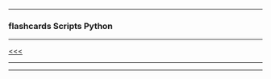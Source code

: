 
---

### flashcards Scripts Python

---

[<<<](https://github.com/ttltrk/PRG/blob/master/FCS/FCS.MD)

---

---

